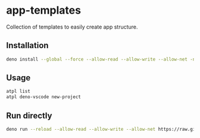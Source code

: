 # app-templates

Collection of templates to easily create app structure.

## Installation

```sh
deno install --global --force --allow-read --allow-write --allow-net -n atpl https://raw.githubusercontent.com/soundstep/app-templates/refs/heads/main/create.ts
```

## Usage

```sh
atpl list
atpl deno-vscode new-project
```

## Run directly

```sh
deno run --reload --allow-read --allow-write --allow-net https://raw.githubusercontent.com/soundstep/app-templates/refs/heads/deno-templates/create.ts deno-vscode-basic new-project
```
